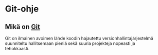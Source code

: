 # Git-ohje

## Mikä on [Git](https://git-scm.com/)

Git on ilmainen avoimen lähde koodin hajautettu versionhallintajärjestelmä suunniteltu hallitsemaan pieniä sekä suuria projekteja nopeasti ja tehokkaasti.
